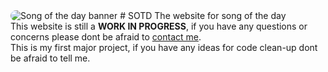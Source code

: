 <img src="https://www.dropbox.com/scl/fi/7qdppzutky6tyy5iey9oq/SOTD.png?rlkey=hzhhtxrhnqzmy39o9z99zwh00&dl=1" class="imgfr" alt="Song of the day banner">
<style>
 .imgfr {
  border-radius: 15px;
}
</style>
# SOTD
 The website for song of the day<br>
This website is still a <b>WORK IN PROGRESS</b>, if you have any questions or concerns please dont be afraid to <a href="https://discord.gg/ptHvjAhW4A" target="_blank">contact me</a>.<br>
This is my first major project, if you have any ideas for code clean-up dont be afraid to tell me.
